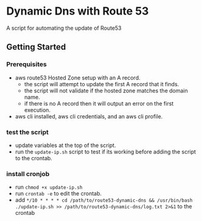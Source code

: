 # Dynamic Dns with Route 53

A script for automating the update of Route53

## Getting Started

### Prerequisites

- aws route53 Hosted Zone setup with an A record.
    - the script will attempt to update the first A record that it finds.
    - the script will not validate if the hosted zone matches the domain name.
    - if there is no A record then it will output an error on the first execution.
- aws cli installed, aws cli credentials, and an aws cli profile.


### test the script 
- update variables at the top of the script.
- run the `update-ip.sh` script to test if its working before adding the script to the crontab.


### install cronjob
- run `chmod +x update-ip.sh`
- run `crontab -e` to edit the crontab.
- add `*/10 * * * * cd /path/to/route53-dynamic-dns && /usr/bin/bash ./update-ip.sh >> /path/to/route53-dynamic-dns/log.txt 2>&1` to the crontab

